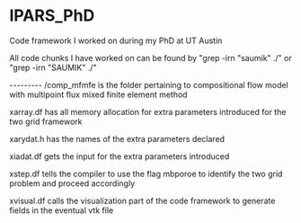 # IPARS_PhD
Code framework I worked on during my PhD at UT Austin

All code chunks I have worked on can be found by "grep -irn "saumik" ./" or "grep -irn "SAUMIK" ./"

--------- /comp_mfmfe is the folder pertaining to compositional flow model with multipoint flux mixed finite element method

xarray.df has all memory allocation for extra parameters introduced for the two grid framework 

xarydat.h has the names of the extra parameters declared

xiadat.df gets the input for the extra parameters introduced

xstep.df tells the compiler to use the flag mbporoe to identify the two grid problem and proceed accordingly

xvisual.df calls the visualization part of the code framework to generate fields in the eventual vtk file
